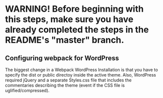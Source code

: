 # WARNING! Before beginning with this steps, make sure you have already completed the steps in the README's "master" branch.

## Configuring webpack for WordPress

The biggest change in a Webpack WordPress Installation is that you have to specify the dist or public directoy inside the active theme.
Also, WordPress required jQuery and a separate Styles.css file that includes the commentaries describing the theme (event if the CSS file is uglified/compressed).
